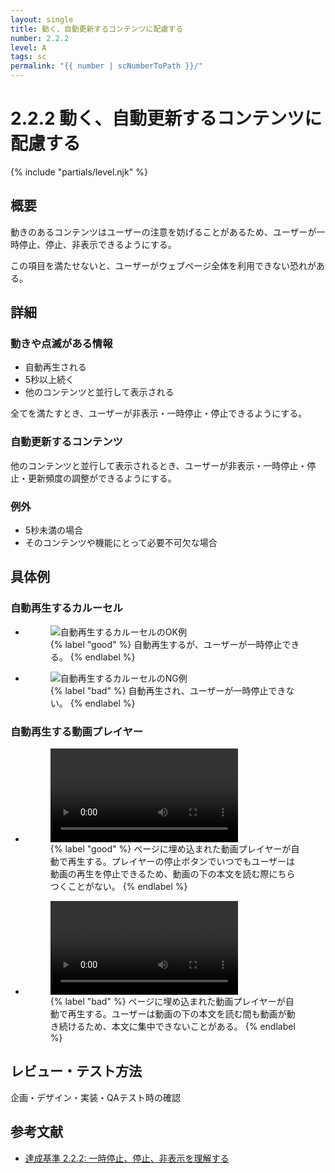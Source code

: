 ```yaml
---
layout: single
title: 動く、自動更新するコンテンツに配慮する
number: 2.2.2
level: A
tags: sc
permalink: "{{ number | scNumberToPath }}/"
---
```


# 2.2.2 動く、自動更新するコンテンツに配慮する

{% include "partials/level.njk" %}

## 概要

動きのあるコンテンツはユーザーの注意を妨げることがあるため、ユーザーが一時停止、停止、非表示できるようにする。

この項目を満たせないと、ユーザーがウェブページ全体を利用できない恐れがある。

## 詳細

### 動きや点滅がある情報

- 自動再生される
- 5秒以上続く
- 他のコンテンツと並行して表示される

全てを満たすとき、ユーザーが非表示・一時停止・停止できるようにする。

### 自動更新するコンテンツ

他のコンテンツと並行して表示されるとき、ユーザーが非表示・一時停止・停止・更新頻度の調整ができるようにする。

### 例外

- 5秒未満の場合
- そのコンテンツや機能にとって必要不可欠な場合

## 具体例

### 自動再生するカルーセル

<ul class="Figurelist">
<li>
<figure>
<img src="/img/2/2/2/2.2.2_1_OK.svg" alt="自動再生するカルーセルのOK例" />
<figcaption>
{% label "good" %}
自動再生するが、ユーザーが一時停止できる。
{% endlabel %}
</figcaption>
</figure>
</li>
<li>
<figure>
<img src="/img/2/2/2/2.2.2_1_NG.svg" alt="自動再生するカルーセルのNG例" />
<figcaption>
{% label "bad" %}
自動再生され、ユーザーが一時停止できない。
{% endlabel %}
</figcaption>
</figure>
</li>
</ul>

### 自動再生する動画プレイヤー

<ul class="Figurelist">
<li>
<figure>
<video controls>
<source src="/img/2/2/2/2.2.2_2_OK.mp4">
</video>
<figcaption>
{% label "good" %}
ページに埋め込まれた動画プレイヤーが自動で再生する。プレイヤーの停止ボタンでいつでもユーザーは動画の再生を停止できるため、動画の下の本文を読む際にちらつくことがない。
{% endlabel %}
</figcaption>
</figure>
</li>
<li>
<figure>
<video controls>
<source src="/img/2/2/2/2.2.2_2_NG.mp4">
</video>
<figcaption>
{% label "bad" %}
ページに埋め込まれた動画プレイヤーが自動で再生する。ユーザーは動画の下の本文を読む間も動画が動き続けるため、本文に集中できないことがある。
{% endlabel %}
</figcaption>
</figure>
</li>
</ul>

## レビュー・テスト方法

企画・デザイン・実装・QAテスト時の確認

## 参考文献

- [達成基準 2.2.2: 一時停止、停止、非表示を理解する](https://waic.jp/docs/WCAG21/Understanding/pause-stop-hide.html)
